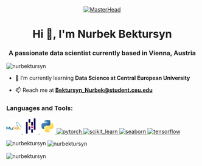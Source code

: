 <div align="center">
  <a href="https://rishavchanda.io">
    <img src="https://miro.medium.com/v2/resize:fit:1400/1*ei_Ce5ZqUHkhF9N1oku3Hg.gif" alt="MasterHead" width="500" height="auto"/>
  </a>
</div>
<h1 align="center">Hi 👋, I'm Nurbek Bektursyn</h1>
<h3 align="center">A passionate data scientist currently based in Vienna, Austria</h3>

<p align="left"> <img src="https://komarev.com/ghpvc/?username=nurbektursyn&label=Profile%20views&color=0e75b6&style=flat" alt="nurbektursyn" /> </p>

- 🌱 I’m currently learning **Data Science at Central European University**

- 📫 Reach me at **Bektursyn_Nurbek@student.ceu.edu**

<p align="left">
</p>

<h3 align="left">Languages and Tools:</h3>
<p align="left"> <a href="https://www.mysql.com/" target="_blank" rel="noreferrer"> <img src="https://raw.githubusercontent.com/devicons/devicon/master/icons/mysql/mysql-original-wordmark.svg" alt="mysql" width="40" height="40"/> </a> <a href="https://pandas.pydata.org/" target="_blank" rel="noreferrer"> <img src="https://raw.githubusercontent.com/devicons/devicon/2ae2a900d2f041da66e950e4d48052658d850630/icons/pandas/pandas-original.svg" alt="pandas" width="40" height="40"/> </a> <a href="https://www.python.org" target="_blank" rel="noreferrer"> <img src="https://raw.githubusercontent.com/devicons/devicon/master/icons/python/python-original.svg" alt="python" width="40" height="40"/> </a> <a href="https://pytorch.org/" target="_blank" rel="noreferrer"> <img src="https://www.vectorlogo.zone/logos/pytorch/pytorch-icon.svg" alt="pytorch" width="40" height="40"/> </a> <a href="https://scikit-learn.org/" target="_blank" rel="noreferrer"> <img src="https://upload.wikimedia.org/wikipedia/commons/0/05/Scikit_learn_logo_small.svg" alt="scikit_learn" width="40" height="40"/> </a> <a href="https://seaborn.pydata.org/" target="_blank" rel="noreferrer"> <img src="https://seaborn.pydata.org/_images/logo-mark-lightbg.svg" alt="seaborn" width="40" height="40"/> </a> <a href="https://www.tensorflow.org" target="_blank" rel="noreferrer"> <img src="https://www.vectorlogo.zone/logos/tensorflow/tensorflow-icon.svg" alt="tensorflow" width="40" height="40"/> </a> </p>

<p><img align="left" src="https://github-readme-stats.vercel.app/api/top-langs?username=nurbektursyn&show_icons=true&locale=en&layout=compact" alt="nurbektursyn" /></p>

<p>&nbsp;<img align="center" src="https://github-readme-stats.vercel.app/api?username=nurbektursyn&show_icons=true&locale=en" alt="nurbektursyn" /></p>

<p><img align="center" src="https://github-readme-streak-stats.herokuapp.com/?user=nurbektursyn&" alt="nurbektursyn" /></p>
